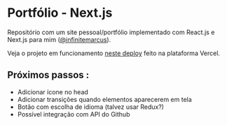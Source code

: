 # Portfólio - Next.js

Repositório com um  site pessoal/portfólio implementado com React.js e Next.js para mim ([@infinitemarcus](https://github.com/infinitemarcus)).

Veja o projeto em funcionamento [neste deploy](httsp://marcusnatrielli.vercel.app) feito na plataforma Vercel.

## Próximos passos :

- Adicionar ícone no head
- Adicionar transições quando elementos aparecerem em tela
- Botão com escolha de idioma (talvez usar Redux?)
- Possível integração com API do Github
